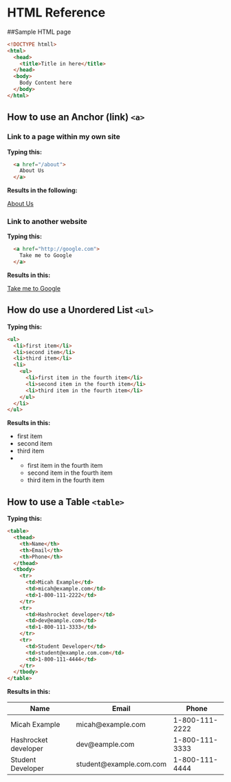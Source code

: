 # HTML Reference

##Sample HTML page

```html
<!DOCTYPE htmll>
<html>
  <head>
    <title>Title in here</title>
  </head>
  <body>
    Body Content here
  </body>
</html>
```

## How to use an Anchor (link) `<a>`

### Link to a page within my own site

__Typing this:__

```html
  <a href="/about">
    About Us
  </a>
```

__Results in the following:__

<a href="/about">
  About Us
</a>

### Link to another website

__Typing this:__

```html
  <a href="http://google.com">
    Take me to Google
  </a>
```

__Results in this:__

<a href="http://google.com">
  Take me to Google
</a>

## How do use a Unordered List `<ul>`

__Typing this:__

```html
<ul>
  <li>first item</li>
  <li>second item</li>
  <li>third item</li>
  <li>
    <ul>
      <li>first item in the fourth item</li>
      <li>second item in the fourth item</li>
      <li>third item in the fourth item</li>
    </ul>
  </li>
</ul>
```

__Results in this:__

<ul>
  <li>first item</li>
  <li>second item</li>
  <li>third item</li>
  <li>
    <ul>
      <li>first item in the fourth item</li>
      <li>second item in the fourth item</li>
      <li>third item in the fourth item</li>
    </ul>
  </li>
</ul>

## How to use a Table `<table>`

__Typing this:__

```html
<table>
  <thead>
    <th>Name</th>
    <th>Email</th>
    <th>Phone</th>
  </thead>
  <tbody>
    <tr>
      <td>Micah Example</td>
      <td>micah@example.com</td>
      <td>1-800-111-2222</td>
    </tr>
    <tr>
      <td>Hashrocket developer</td>
      <td>dev@eample.com</td>
      <td>1-800-111-3333</td>
    </tr>
    <tr>
      <td>Student Developer</td>
      <td>student@example.com.com</td>
      <td>1-800-111-4444</td>
    </tr>
  </tbody>
</table>
```

__Results in this:__

<table>
  <thead>
    <th>Name</th>
    <th>Email</th>
    <th>Phone</th>
  </thead>
  <tbody>
    <tr>
      <td>Micah Example</td>
      <td>micah@example.com</td>
      <td>1-800-111-2222</td>
    </tr>
    <tr>
      <td>Hashrocket developer</td>
      <td>dev@eample.com</td>
      <td>1-800-111-3333</td>
    </tr>
    <tr>
      <td>Student Developer</td>
      <td>student@example.com.com</td>
      <td>1-800-111-4444</td>
    </tr>
  </tbody>
</table>
